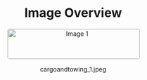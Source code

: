 <h1 style ="text-align: center;"> Image Overview </h1>
<div style="display: flex; flex-wrap: wrap; gap: 10px; justify-content: center;">
<div style="flex: 1 1 calc(33.333% - 20px); max-width: 300px; text-align: center;">
<img src="https://media.evkx.net/multimedia/technology/cargoandtowing/cargoandtowing_1_xst.jpeg" alt="Image 1" style="width: 100%; border: 1px solid #ddd; border-radius: 5px;">
<p>cargoandtowing_1.jpeg</p>
</div>
</div>
